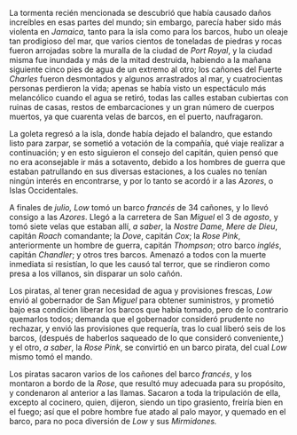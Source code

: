 La tormenta recién mencionada se descubrió que había causado daños increíbles en esas partes del mundo; sin embargo, parecía haber sido más violenta en *Jamaica*, tanto para la isla como para los barcos, hubo un oleaje tan prodigioso del mar, que varios cientos de toneladas de piedras y rocas fueron arrojadas sobre la muralla de la ciudad de *Port Royal*, y la ciudad misma fue inundada y más de la mitad destruida, habiendo a la mañana siguiente cinco pies de agua de un extremo al otro; los cañones del Fuerte *Charles* fueron desmontados y algunos arrastrados al mar, y cuatrocientas personas perdieron la vida; apenas se había visto un espectáculo más melancólico cuando el agua se retiró, todas las calles estaban cubiertas con ruinas de casas, restos de embarcaciones y un gran número de cuerpos muertos, ya que cuarenta velas de barcos, en el puerto, naufragaron.

La goleta regresó a la isla, donde había dejado el balandro, que estando listo para zarpar, se sometió a votación de la compañía, qué viaje realizar a continuación; y en esto siguieron el consejo del capitán, quien pensó que no era aconsejable ir más a sotavento, debido a los hombres de guerra que estaban patrullando en sus diversas estaciones, a los cuales no tenían ningún interés en encontrarse, y por lo tanto se acordó ir a las *Azores*, o Islas Occidentales.

A finales de *julio, Low* tomó un barco *francés* de 34 cañones, y lo llevó consigo a las *Azores*. Llegó a la carretera de San *Miguel* el 3 de *agosto*, y tomó siete velas que estaban allí, *a saber*, la *Nostre Dame, Mere de Dieu*, capitán *Roach* comandante; la *Dove*, capitán *Cox*; la *Rose Pink*, anteriormente un hombre de guerra, capitán *Thompson*; otro barco *inglés*, capitán *Chandler*; y otros tres barcos. Amenazó a todos con la muerte inmediata si resistían, lo que les causó tal terror, que se rindieron como presa a los villanos, sin disparar un solo cañón.

Los piratas, al tener gran necesidad de agua y provisiones frescas, *Low* envió al gobernador de San *Miguel* para obtener suministros, y prometió bajo esa condición liberar los barcos que había tomado, pero de lo contrario quemarlos todos; demanda que el gobernador consideró prudente no rechazar, y envió las provisiones que requería, tras lo cual liberó seis de los barcos, (después de haberlos saqueado de lo que consideró conveniente,) y el otro, *a saber*, la *Rose Pink*, se convirtió en un barco pirata, del cual *Low* mismo tomó el mando.

Los piratas sacaron varios de los cañones del barco *francés*, y los montaron a bordo de la *Rose*, que resultó muy adecuada para su propósito, y condenaron al anterior a las llamas. Sacaron a toda la tripulación de ella, excepto al cocinero, quien, dijeron, siendo un tipo grasiento, freiría bien en el fuego; así que el pobre hombre fue atado al palo mayor, y quemado en el barco, para no poca diversión de *Low* y sus *Mirmidones.*